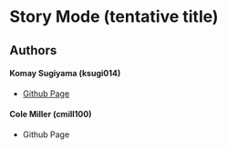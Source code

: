 # Story Mode (tentative title)

## Authors
#### Komay Sugiyama (ksugi014)
- [Github Page](https://zenxha.github.io/komay-tri3/)
#### Cole Miller (cmill100)
- Github Page
